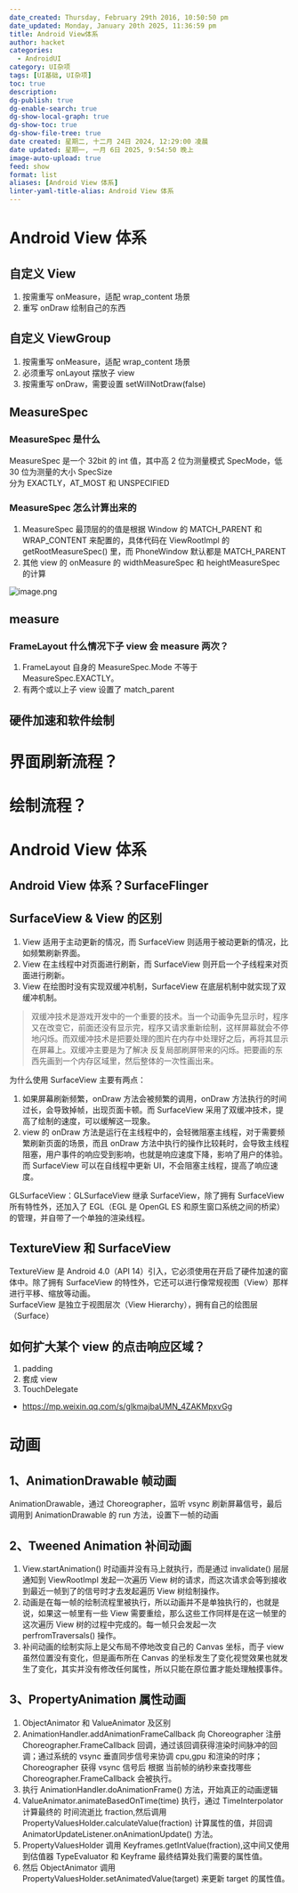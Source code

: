 ```yaml
---
date_created: Thursday, February 29th 2016, 10:50:50 pm
date_updated: Monday, January 20th 2025, 11:36:59 pm
title: Android View体系
author: hacket
categories:
  - AndroidUI
category: UI杂项
tags: [UI基础, UI杂项]
toc: true
description: 
dg-publish: true
dg-enable-search: true
dg-show-local-graph: true
dg-show-toc: true
dg-show-file-tree: true
date created: 星期二, 十二月 24日 2024, 12:29:00 凌晨
date updated: 星期一, 一月 6日 2025, 9:54:50 晚上
image-auto-upload: true
feed: show
format: list
aliases: [Android View 体系]
linter-yaml-title-alias: Android View 体系
---
```


# Android View 体系

## 自定义 View

1. 按需重写 onMeasure，适配 wrap_content 场景
2. 重写 onDraw 绘制自己的东西

## 自定义 ViewGroup

1. 按需重写 onMeasure，适配 wrap_content 场景
2. 必须重写 onLayout 摆放子 view
3. 按需重写 onDraw，需要设置 setWillNotDraw(false)

## MeasureSpec

### MeasureSpec 是什么

MeasureSpec 是一个 32bit 的 int 值，其中高 2 位为测量模式 SpecMode，低 30 位为测量的大小 SpecSize<br />分为 EXACTLY，AT_MOST 和 UNSPECIFIED

### MeasureSpec 怎么计算出来的

1. MeasureSpec 最顶层的的值是根据 Window 的 MATCH_PARENT 和 WRAP_CONTENT 来配置的，具体代码在 ViewRootImpl 的 getRootMeasureSpec() 里，而 PhoneWindow 默认都是 MATCH_PARENT
2. 其他 view 的 onMeasure 的 widthMeasureSpec 和 heightMeasureSpec 的计算

![image.png](https://cdn.nlark.com/yuque/0/2022/png/694278/1654531731878-14228daa-3e85-4146-9079-e38794dcd162.png#averageHue=%23fdfcf7&clientId=uc9ede57a-475a-4&from=paste&height=643&id=uf066344e&originHeight=965&originWidth=1328&originalType=binary&ratio=1&rotation=0&showTitle=false&size=616711&status=done&style=none&taskId=uf2109ddd-58dd-43b0-ae4a-4b40a7b5c0f&title=&width=885.3333333333334)

## measure

### FrameLayout 什么情况下子 view 会 measure 两次？

1. FrameLayout 自身的 MeasureSpec.Mode 不等于 MeasureSpec.EXACTLY。
2. 有两个或以上子 view 设置了 match_parent

## 硬件加速和软件绘制

# 界面刷新流程？

# 绘制流程？

# Android View 体系

## Android View 体系？SurfaceFlinger

## SurfaceView & View 的区别

1. View 适用于主动更新的情况，而 SurfaceView 则适用于被动更新的情况，比如频繁刷新界面。
2. View 在主线程中对页面进行刷新，而 SurfaceView 则开启一个子线程来对页面进行刷新。
3. View 在绘图时没有实现双缓冲机制，SurfaceView 在底层机制中就实现了双缓冲机制。

> 双缓冲技术是游戏开发中的一个重要的技术。当一个动画争先显示时，程序又在改变它，前面还没有显示完，程序又请求重新绘制，这样屏幕就会不停地闪烁。而双缓冲技术是把要处理的图片在内存中处理好之后，再将其显示在屏幕上。双缓冲主要是为了解决 反复局部刷屏带来的闪烁。把要画的东西先画到一个内存区域里，然后整体的一次性画出来。

为什么使用 SurfaceView 主要有两点：

1. 如果屏幕刷新频繁，onDraw 方法会被频繁的调用，onDraw 方法执行的时间过长，会导致掉帧，出现页面卡顿。而 SurfaceView 采用了双缓冲技术，提高了绘制的速度，可以缓解这一现象。
2. view 的 onDraw 方法是运行在主线程中的，会轻微阻塞主线程，对于需要频繁刷新页面的场景，而且 onDraw 方法中执行的操作比较耗时，会导致主线程阻塞，用户事件的响应受到影响，也就是响应速度下降，影响了用户的体验。而 SurfaceView 可以在自线程中更新 UI，不会阻塞主线程，提高了响应速度。

GLSurfaceView：GLSurfaceView 继承 SurfaceView，除了拥有 SurfaceView 所有特性外，还加入了 EGL（EGL 是 OpenGL ES 和原生窗口系统之间的桥梁） 的管理，并自带了一个单独的渲染线程。

## TextureView 和 SurfaceView

TextureView 是 Android 4.0（API 14）引入，它必须使用在开启了硬件加速的窗体中。除了拥有 SurfaceView 的特性外，它还可以进行像常规视图（View）那样进行平移、缩放等动画。<br />SurfaceView 是独立于视图层次（View Hierarchy），拥有自己的绘图层（Surface）

## 如何扩大某个 view 的点击响应区域？

1. padding
2. 套成 view
3. TouchDelegate

- <https://mp.weixin.qq.com/s/glkmajbaUMN_4ZAKMpxvGg>

# 动画

## 1、AnimationDrawable 帧动画

AnimationDrawable，通过 Choreographer，监听 vsync 刷新屏幕信号，最后调用到 AnimationDrawable 的 run 方法，设置下一帧的动画

## 2、Tweened Animation 补间动画

1. View.startAnimation() 时动画并没有马上就执行，而是通过 invalidate() 层层通知到 ViewRootImpl 发起一次遍历 View 树的请求，而这次请求会等到接收到最近一帧到了的信号时才去发起遍历 View 树绘制操作。
2. 动画是在每一帧的绘制流程里被执行，所以动画并不是单独执行的，也就是说，如果这一帧里有一些 View 需要重绘，那么这些工作同样是在这一帧里的这次遍历 View 树的过程中完成的。每一帧只会发起一次 perfromTraversals() 操作。
3. 补间动画的绘制实际上是父布局不停地改变自己的 Canvas 坐标，而子 view 虽然位置没有变化，但是画布所在 Canvas 的坐标发生了变化视觉效果也就发生了变化，其实并没有修改任何属性，所以只能在原位置才能处理触摸事件。

## 3、PropertyAnimation 属性动画

1. ObjectAnimator 和 ValueAnimator 及区别
2. AnimationHandler.addAnimationFrameCallback 向 Choreographer 注册 Choreographer.FrameCallback 回调，通过该回调获得渲染时间脉冲的回调；通过系统的 vsync 垂直同步信号来协调 cpu,gpu 和渲染的时序；Choreographer 获得 vsync 信号后 根据 当前帧的纳秒来查找哪些 Choreographer.FrameCallback 会被执行。
3. 执行 AnimationHandler.doAnimationFrame() 方法，开始真正的动画逻辑
4. ValueAnimator.animateBasedOnTime(time) 执行，通过 TimeInterpolator 计算最终的 时间流逝比 fraction,然后调用 PropertyValuesHolder.calculateValue(fraction) 计算属性的值，并回调 AnimatorUpdateListener.onAnimationUpdate() 方法。
5. PropertyValuesHolder 调用 Keyframes.getIntValue(fraction),这中间又使用到估值器 TypeEvaluator 和 Keyframe 最终结算处我们需要的属性值。
6. 然后 ObjectAnimator 调用 PropertyValuesHolder.setAnimatedValue(target) 来更新 target 的属性值。

